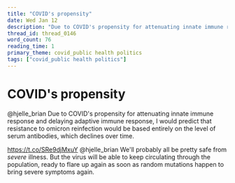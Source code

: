 ```yaml
---
title: "COVID's propensity"
date: Wed Jan 12
description: "Due to COVID's propensity for attenuating innate immune response and delaying adaptive immune response, I would predict that resistance to omicron reinfection..."
thread_id: thread_0146
word_count: 76
reading_time: 1
primary_theme: covid_public health politics
tags: ["covid_public health politics"]
---
```


# COVID's propensity

@hjelle_brian Due to COVID's propensity for attenuating innate immune response and delaying adaptive immune response, I would predict that resistance to omicron reinfection would be based entirely on the level of serum antibodies, which declines over time.

https://t.co/SRe9djMxuY @hjelle_brian We'll probably all be pretty safe from *severe* illness. But the virus will be able to keep circulating through the population, ready to flare up again as soon as random mutations happen to bring severe symptoms again.